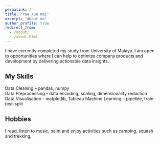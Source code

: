 ```yaml
---
permalink: /
title: "Yee Xun Wei"
excerpt: "About me"
author_profile: true
redirect_from: 
  - /about/
  - /about.html
---
```


I have currently completed my study from University of Malaya. I am open to opportunities where I can help to optimize company products and development by delivering actionable data insights.

## My Skills
Data Cleaning &ndash; pandas, numpy  
Data Preprocessing &ndash; data encoding, scaling, dimensionality reduction  
Data Visualisation &ndash; matplotlib, Tableau
Machine Learning &ndash; pipeline, train-test-split

## Hobbies
I read, listen to music, paint and enjoy activities such as camping, squash and trekking.